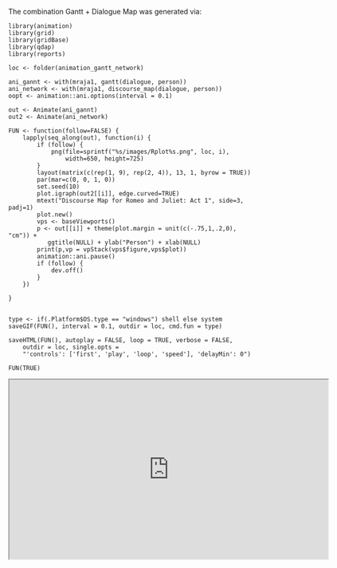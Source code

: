 The combination Gantt + Dialogue Map was generated via:

```
library(animation)
library(grid)
library(gridBase)
library(qdap)
library(reports)

loc <- folder(animation_gantt_network)

ani_gannt <- with(mraja1, gantt(dialogue, person))
ani_network <- with(mraja1, discourse_map(dialogue, person))
oopt <- animation::ani.options(interval = 0.1)

out <- Animate(ani_gannt)
out2 <- Animate(ani_network)

FUN <- function(follow=FALSE) {
    lapply(seq_along(out), function(i) {
        if (follow) {
            png(file=sprintf("%s/images/Rplot%s.png", loc, i), 
                width=650, height=725)
        }
        layout(matrix(c(rep(1, 9), rep(2, 4)), 13, 1, byrow = TRUE))
        par(mar=c(0, 0, 1, 0))
        set.seed(10)
        plot.igraph(out2[[i]], edge.curved=TRUE)
        mtext("Discourse Map for Romeo and Juliet: Act 1", side=3, padj=1)     
        plot.new()              
        vps <- baseViewports()
        p <- out[[i]] + theme(plot.margin = unit(c(-.75,1,.2,0), "cm")) + 
           ggtitle(NULL) + ylab("Person") + xlab(NULL)
        print(p,vp = vpStack(vps$figure,vps$plot))
        animation::ani.pause()
        if (follow) {
            dev.off()
        }
    })

}


type <- if(.Platform$OS.type == "windows") shell else system
saveGIF(FUN(), interval = 0.1, outdir = loc, cmd.fun = type)

saveHTML(FUN(), autoplay = FALSE, loop = TRUE, verbose = FALSE,
    outdir = loc, single.opts =
    "'controls': ['first', 'play', 'loop', 'speed'], 'delayMin': 0")

FUN(TRUE)
```

<div style="text-align:center;">
     <iframe src="http://trinker.github.io/qdap_examples/animation_gantt_network/" width="640" height="360">Your browser does not support iframes.</iframe>
</div>

